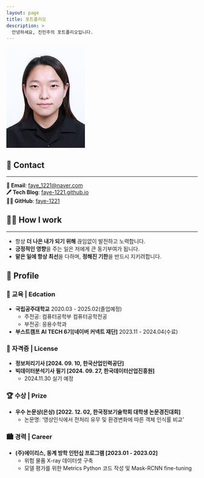```yaml
---
layout: page
title: 포트폴리오
description: > 
  안녕하세요, 진민주의 포트폴리오입니다.
---
```


![프로필](./assets/img/portfolio/프로필.jpg)

## 👋 Contact
---
**💌 Email**: [faye_1221@naver.com](mailto:faye_1221@naver.com)  
**🖊️ Tech Blog**: [faye-1221.github.io](https://faye-1221.github.io/)  
**🧑‍💻 GitHub**: [faye-1221](https://github.com/faye-1221)

## 🙋🏻 How I work
---
- 항상 **더 나은 내가 되기 위해** 끊임없이 발전하고 노력합니다.
- **긍정적인 영향**을 주는 일은 저에게 큰 동기부여가 됩니다.
- **맡은 일에 항상 최선**을 다하며, **정해진 기한**을 반드시 지키려합니다.

## 🔎 Profile
### 📖  교육 | Edcation
- **국립공주대학교** 2020.03 - 2025.02(졸업예정)
    - 주전공: 컴퓨터공학부 컴퓨터공학전공
    - 부전공: 응용수학과
- **부스트캠프 AI TECH 6기[네이버 커넥트 재단]** 2023.11 - 2024.04(수료)

### 📜 자격증 | License
- **정보처리기사 [2024. 09. 10, 한국산업인력공단]**
- **빅데이터분석기사 필기 [2024. 09. 27, 한국데이터산업진흥원]**
    - 2024.11.30 실기 예정

### 🏆 수상 | Prize
- **우수 논문상(은상) [2022. 12. 02, 한국정보기술학회 대학생 논문경진대회]**
    - 논문명: ‘영상인식에서 전처리 유무 및 환경변화에 따른 객체 인식률 비교’

### 🏙️ 경력 | Career
- **(주)에이리스, 동계 방학 인턴십 프로그램 [2023.01 - 2023.02]**
    - 위험 물품 X-ray 데이터셋 구축
    - 모델 평가를 위한 Metrics Python 코드 작성 및 Mask-RCNN fine-tuning